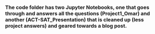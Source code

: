 ### The code folder has two Jupyter Notebooks, one that goes through and answers all the questions (Project1_Omar) and another (ACT-SAT_Presentation) that is cleaned up (less project answers) and geared towards a blog post. ###